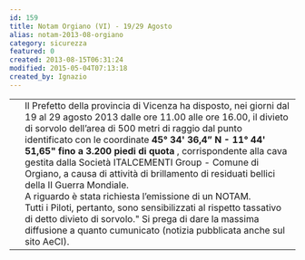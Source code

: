```yaml
---
id: 159
title: Notam Orgiano (VI) - 19/29 Agosto
alias: notam-2013-08-orgiano
category: sicurezza
featured: 0
created: 2013-08-15T06:31:24
modified: 2015-05-04T07:13:18
created_by: Ignazio
---
```

<table>
 <tbody>
  <tr>
   <td rowspan="2" style="margin-right: 15px;">
    <img align="left" alt="" border="0" src="images/stories/aeci-logo.gif"/>
   </td>
  </tr>
  <tr>
   <td>
    Il Prefetto della provincia di Vicenza ha disposto, nei giorni dal 19 al 29 agosto 2013 dalle ore 11.00 alle ore 16.00, il divieto di sorvolo dell’area di 500 metri di raggio dal punto identificato con le coordinate
    <strong>
     45° 34' 36,4” N - 11° 44' 51,65" fino a 3.200 piedi di quota
    </strong>
    , corrispondente alla cava gestita dalla Società ITALCEMENTI Group - Comune di Orgiano, a causa di attività di brillamento di residuati bellici della II Guerra Mondiale.
    <br/>
    A riguardo è stata richiesta l’emissione di un NOTAM.
    <br/>
    <div style="line-height: 8px;">
    </div>
    Tutti i Piloti, pertanto, sono sensibilizzati al rispetto tassativo di detto divieto di sorvolo." Si prega di dare la massima diffusione a quanto cumunicato (notizia pubblicata anche sul sito AeCI).
   </td>
  </tr>
 </tbody>
</table>
